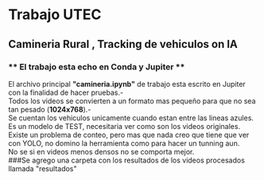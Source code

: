 # **Trabajo UTEC**<br>
## **Camineria Rural , Tracking de vehiculos on IA** <br>
### ** El trabajo esta echo en Conda y Jupiter **
El archivo principal **"camineria.ipynb"** de trabajo esta escrito en Jupiter con la finalidad de hacer pruebas.-<br>
Todos los videos se convierten a un formato mas pequeño para que no sea tan pesado (**1024x768**).-<br>
Se cuentan los vehiculos unicamente cuando estan entre las lineas azules.<br>
Es un modelo de TEST, necesitaria ver como son los videos originales.<br>
Existe un problema de conteo, pero mas que nada creo que tiene que ver con YOLO, no domino la herramienta como para hacer un tunning aun. <br>
No se si en videos menos densos no se comporta mejor. <br>
###Se agrego una carpeta con los resultados de los videos procesados llamada "resultados"
